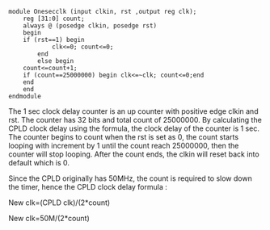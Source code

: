 ```
module Onesecclk (input clkin, rst ,output reg clk);
	reg [31:0] count;
	always @ (posedge clkin, posedge rst) 
	begin 
	if (rst==1) begin
			clk<=0; count<=0;
		end
		else begin 
	count<=count+1;
	if (count==25000000) begin clk<=~clk; count<=0;end
	end 
	end
endmodule 
```
The 1 sec clock delay counter is an up counter with positive edge clkin and rst. The counter has 32 bits and total count of 25000000. By calculating the CPLD clock delay using the formula, the clock delay of the counter is 1 sec. The counter begins to count when the rst is set as 0, the count starts looping with increment by 1 until the count reach 25000000, then the counter will stop looping. After the count ends, the clkin will reset back into default which is 0.  

Since the CPLD originally has 50MHz, the count is required to slow down the timer, hence the CPLD clock delay formula :  

New clk=(CPLD clk)/(2*count)

New clk=50M/(2*count)
